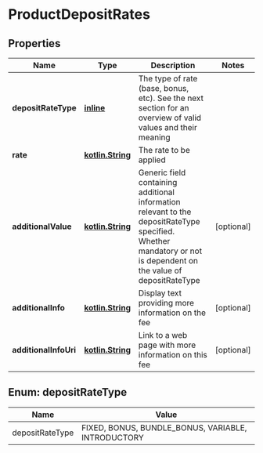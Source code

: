 # ProductDepositRates

## Properties
Name | Type | Description | Notes
------------ | ------------- | ------------- | -------------
**depositRateType** | [**inline**](#DepositRateTypeEnum) | The type of rate (base, bonus, etc). See the next section for an overview of valid values and their meaning | 
**rate** | [**kotlin.String**](.md) | The rate to be applied | 
**additionalValue** | [**kotlin.String**](.md) | Generic field containing additional information relevant to the depositRateType specified. Whether mandatory or not is dependent on the value of depositRateType |  [optional]
**additionalInfo** | [**kotlin.String**](.md) | Display text providing more information on the fee |  [optional]
**additionalInfoUri** | [**kotlin.String**](.md) | Link to a web page with more information on this fee |  [optional]

<a name="DepositRateTypeEnum"></a>
## Enum: depositRateType
Name | Value
---- | -----
depositRateType | FIXED, BONUS, BUNDLE_BONUS, VARIABLE, INTRODUCTORY
